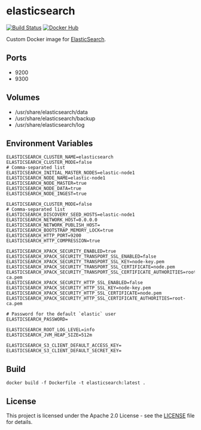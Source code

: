 # elasticsearch

[![Build Status](https://drone.owncloud.com/api/badges/owncloud-ops/elasticsearch/status.svg)](https://drone.owncloud.com/owncloud-ops/elasticsearch/)
[![Docker Hub](https://img.shields.io/badge/docker-latest-blue.svg?logo=docker&logoColor=white)](https://hub.docker.com/r/owncloudops/elasticsearch)

Custom Docker image for [ElasticSearch](https://github.com/elastic/elasticsearch/).

## Ports

- 9200
- 9300

## Volumes

- /usr/share/elasticsearch/data
- /usr/share/elasticsearch/backup
- /usr/share/elasticsearch/log

## Environment Variables

```Shell
ELASTICSEARCH_CLUSTER_NAME=elasticsearch
ELASTICSEARCH_CLUSTER_MODE=false
# Comma-separated list
ELASTICSEARCH_INITIAL_MASTER_NODES=elastic-node1
ELASTICSEARCH_NODE_NAME=elastic-node1
ELASTICSEARCH_NODE_MASTER=true
ELASTICSEARCH_NODE_DATA=true
ELASTICSEARCH_NODE_INGEST=true

ELASTICSEARCH_CLUSTER_MODE=false
# Comma-separated list
ELASTICSEARCH_DISCOVERY_SEED_HOSTS=elastic-node1
ELASTICSEARCH_NETWORK_HOST=0.0.0.0
ELASTICSEARCH_NETWORK_PUBLISH_HOST=
ELASTICSEARCH_BOOTSTRAP_MEMORY_LOCK=true
ELASTICSEARCH_HTTP_PORT=9200
ELASTICSEARCH_HTTP_COMPRESSION=true

ELASTICSEARCH_XPACK_SECURITY_ENABLED=true
ELASTICSEARCH_XPACK_SECURITY_TRANSPORT_SSL_ENABLED=false
ELASTICSEARCH_XPACK_SECURITY_TRANSPORT_SSL_KEY=node-key.pem
ELASTICSEARCH_XPACK_SECURITY_TRANSPORT_SSL_CERTIFICATE=node.pem
ELASTICSEARCH_XPACK_SECURITY_TRANSPORT_SSL_CERTIFICATE_AUTHORITIES=root-ca.pem
ELASTICSEARCH_XPACK_SECURITY_HTTP_SSL_ENABLED=false
ELASTICSEARCH_XPACK_SECURITY_HTTP_SSL_KEY=node-key.pem
ELASTICSEARCH_XPACK_SECURITY_HTTP_SSL_CERTIFICATE=node.pem
ELASTICSEARCH_XPACK_SECURITY_HTTP_SSL_CERTIFICATE_AUTHORITIES=root-ca.pem

# Password for the default `elastic` user
ELASTICSEARCH_PASSWORD=

ELASTICSEARCH_ROOT_LOG_LEVEL=info
ELASTICSEARCH_JVM_HEAP_SIZE=512m

ELASTICSEARCH_S3_CLIENT_DEFAULT_ACCESS_KEY=
ELASTICSEARCH_S3_CLIENT_DEFAULT_SECRET_KEY=
```

## Build

```Shell
docker build -f Dockerfile -t elasticsearch:latest .
```

## License

This project is licensed under the Apache 2.0 License - see the [LICENSE](https://github.com/owncloud-ops/elasticsearch/blob/master/LICENSE) file for details.

